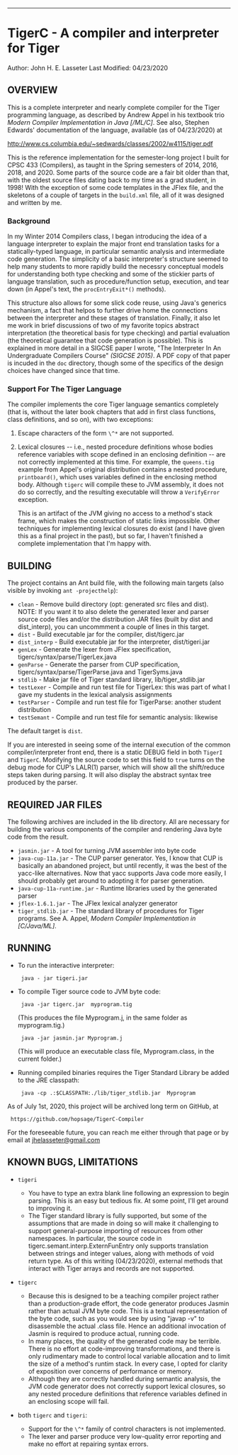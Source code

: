 *********************************************
# TigerC - A compiler and interpreter for Tiger

Author: John H. E. Lasseter
Last Modified:  04/23/2020

## OVERVIEW

This is a complete interpreter and nearly complete compiler for the Tiger
programming language, as described by Andrew Appel in his textbook trio *Modern
Compiler Implementation in Java [/ML/C]*.  See also, Stephen Edwards'
documentation of the language, available (as of 04/23/2020) at 

http://www.cs.columbia.edu/~sedwards/classes/2002/w4115/tiger.pdf

This is the reference implementation for the semester-long project I built for
CPSC 433 (Compilers), as taught in the Spring semesters of 2014, 2016, 2018, and
2020.  Some parts of the source code are a fair bit older than that, with the
oldest source files dating back to my time as a grad student, in 1998!  With the
exception of some code templates in the JFlex file, and the skeletons of a
couple of targets in the `build.xml` file, all of it was designed and written by
me.

### Background

In my Winter 2014 Compilers class, I began introducing the idea of a language 
interpreter to explain the major front end translation tasks for a statically-typed
language, in particular semantic analysis and intermediate code generation.  The 
simplicity of a basic interpreter's structure seemed to help many students to more 
rapidly build the necessry conceptual models for understanding both type checking
and some of the stickier parts of language translation, such as procedure/function 
setup, execution, and tear down (in Appel's text, the `procEntryExit*()` methods).

This structure also allows for some slick code reuse, using Java's generics mechanism, 
a fact that helpos to further drive home the connections between the interpreter and
these stages of translation.  Finally, it also let me work in brief discussions of 
two of my favorite topics abstract interpretation (the theoretical basis for type
checking) and partial evaluation (the theoretical guarantee that code generation is
possible).  This is explained in more detail in a SIGCSE paper I wrote, "The Interpreter
In An Undergraduate Compilers Course" *(SIGCSE 2015)*.  A PDF copy of that paper is
incuded in the `doc` directory, though some of the specifics of the design choices
have changed since that time.

### Support For The Tiger Language

The compiler implements the core Tiger language semantics completely (that is, without 
the later book chapters that add in first class functions, class definitions, and so on), 
with two exceptions:

1. Escape characters of the form `\^*` are not supported.
2. Lexical closures -- i.e., nested procedure definitions whose bodies reference
   variables with scope defined in an enclosing definition -- are not correctly
   implemented at this time.  For example, the `queens.tig` example from Appel's 
   original distribution contains a nested procedure, 
   `printboard()`, which uses variables defined in the enclosing method 
   body.  Although `tigerc` will compile these to JVM assembly, it does not do so 
   correctly, and the resulting executable will throw a `VerifyError` exception.
   
   This is an artifact of the JVM giving no access to a method's stack frame,
   which makes the construction of static links impossible.  Other techniques 
   for implementing lexical closures do exist (and I have given this as a final 
   project in the past), but so far, I haven't finished a complete implementation
   that I'm happy with.

## BUILDING

The project contains an Ant build file, with the following main targets (also 
visible by invoking `ant -projecthelp`):

* `clean`        - Remove build directory (opt: generated src files and dist).  
                 NOTE: If you want it to also delete the generated lexer and 
                 parser source code files and/or the distribution JAR files 
                 (built by dist and dist_interp), you can uncommment 
                 a couple of lines in this target.
 * `dist`        - Build executable jar for the compiler, dist/tigerc.jar
 * `dist_interp` - Build executable jar for the interpreter, dist/tigeri.jar
 * `genLex`      - Generate the lexer from JFlex specification, 
                 tigerc/syntax/parse/TigerLex.java
 * `genParse`    - Generate the parser from CUP specification,
                 tigerc/syntax/parse/TigerParse.java and TigerSyms.java
 * `stdlib`      - Make jar file of Tiger standard library, lib/tiger_stdlib.jar
 * `testLexer`   - Compile and run test file for TigerLex:  this was part of what I gave
                   my students in the lexical analysis assignments
 * `testParser`  - Compile and run test file for TigerParse:  another student distribution
 * `testSemant`  - Compile and run test file for semantic analysis:  likewise
 
The default target is `dist`.

If you are interested in seeing some of the internal execution of the common
compiler/interpreter front end, there is a static DEBUG field in both `TigerI` and
`TigerC`.  Modifying the source code to set this field to `true` turns on the debug
mode for CUP's LALR(1) parser, which will show all the shift/reduce steps taken
during parsing.  It will also display the abstract syntax tree produced by the
parser.

## REQUIRED JAR FILES

The following archives are included in the lib directory.  All are necessary for
building the various components of the compiler and rendering Java byte code
from the result.

* `jasmin.jar`                - A tool for turning JVM assembler into byte code
* `java-cup-11a.jar`          - The CUP parser generator.  Yes, I know that CUP is
                                basically an abandoned project, but until recently,
                                it was the best of the yacc-like alternatives.  Now 
                                that yacc supports Java code more easily, I should
                                probably get around to adopting it for parser generation.
* `java-cup-11a-runtime.jar`  - Runtime libraries used by the generated parser
* `jflex-1.6.1.jar`           - The JFlex lexical analyzer generator
* `tiger_stdlib.jar`          - The standard library of procedures for Tiger 
                              programs.  See A. Appel, _Modern Compiler 
                              Implementation in [C/Java/ML]_.

## RUNNING 

* To run the interactive interpreter:
   
   ```
    java - jar tigeri.jar
    ```
    
* To compile Tiger source code to JVM byte code:

   ```
    java -jar tigerc.jar  myprogram.tig
   ```
    
    (This produces the file Myprogram.j, in the same folder as myprogram.tig.)
    
   ```
    java -jar jasmin.jar Myprogram.j
   ```
    
    (This will produce an executable class file, Myprogram.class, in the current
     folder.)
    
* Running compiled binaries requires the Tiger Standard Library be added to the 
  JRE classpath:
  
   ```
    java -cp .:$CLASSPATH:./lib/tiger_stdlib.jar  Myprogram
   ```

   
As of July 1st, 2020, this project will be archived long term on GitHub, at 

   ```
    https://github.com/hopsage/TigerC-Compiler
   ```
    
For the foreseeable future, you can reach me either through that page or by 
email at jhelasseter@gmail.com

## KNOWN BUGS, LIMITATIONS

* `tigeri`
    - You have to type an extra blank line following an expression to begin 
      parsing.  This is an easy but tedious fix.  At some point, I'll get around 
      to improving it.
    - The Tiger standard library is fully supported, but some of the assumptions 
      that are made in doing so will make it challenging to support 
      general-purpose importing of resources from other namespaces.  In particular, the source code in tigerc.semant.interp.ExternFunEntry only supports translation between strings and integer values, along with methods of void return type.   As of this writing (04/23/2020), external methods that interact with Tiger arrays and records are not supported.
* `tigerc`
    - Because this is designed to be a teaching compiler project rather than a 
      production-grade effort, the code generator produces Jasmin rather than 
      actual JVM byte code.  This is a textual representation of the byte code, 
      such as you would see by using "javap -v" to disassemble the actual .class 
      file.  Hence an additional invocation of Jasmin is required to produce 
      actual, running code.
    - In many places, the quality of the generated code may be terrible.  There 
      is no effort at code-improving transformations, and there is only 
      rudimentary made to control local variable allocation and to limit the 
      size of a method's runtim stack.  In every case, I opted for clarity of 
      exposition over concerns of performance or memory.
    - Although they are correctly handled during semantic analysis, the JVM code 
      generator does not correctly support lexical closures, so any nested 
      procedure definitions that reference variables defined in an enclosing 
      scope will fail.
  
* both `tigerc` and `tigeri`:
    - Support for the `\^*` family of control characters is not implemented.
    - The lexer and parser produce very low-quality error reporting and make no 
      effort at repairing syntax errors.
